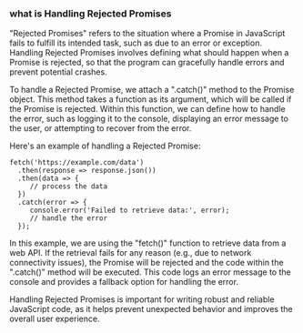 ### what is Handling Rejected Promises

"Rejected Promises" refers to the situation where a Promise in JavaScript fails to fulfill its intended task, such as due to an error or exception. Handling Rejected Promises involves defining what should happen when a Promise is rejected, so that the program can gracefully handle errors and prevent potential crashes.

To handle a Rejected Promise, we attach a ".catch()" method to the Promise object. This method takes a function as its argument, which will be called if the Promise is rejected. Within this function, we can define how to handle the error, such as logging it to the console, displaying an error message to the user, or attempting to recover from the error.

Here's an example of handling a Rejected Promise:

```
fetch('https://example.com/data')
  .then(response => response.json())
  .then(data => {
     // process the data
  })
  .catch(error => {
     console.error('Failed to retrieve data:', error);
     // handle the error
  });
```

In this example, we are using the "fetch()" function to retrieve data from a web API. If the retrieval fails for any reason (e.g., due to network connectivity issues), the Promise will be rejected and the code within the ".catch()" method will be executed. This code logs an error message to the console and provides a fallback option for handling the error.

Handling Rejected Promises is important for writing robust and reliable JavaScript code, as it helps prevent unexpected behavior and improves the overall user experience.
